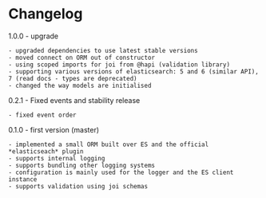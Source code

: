 # Changelog

1.0.0 - upgrade
```
- upgraded dependencies to use latest stable versions
- moved connect on ORM out of constructor
- using scoped imports for joi from @hapi (validation library)
- supporting various versions of elasticsearch: 5 and 6 (similar API), 7 (read docs - types are deprecated)
- changed the way models are initialised
```

0.2.1 - Fixed events and stability release
```
- fixed event order
```

0.1.0 - first version (master)
```
- implemented a small ORM built over ES and the official *elasticseach* plugin
- supports internal logging
- supports bundling other logging systems
- configuration is mainly used for the logger and the ES client instance
- supports validation using joi schemas
```